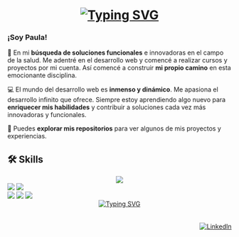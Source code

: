 
# <div align="center"><a href="https://git.io/typing-svg"><img src="https://readme-typing-svg.herokuapp.com?font=Fira+Code&pause=1000&color=F7E57D&background=000000F8&center=true&vCenter=true&random=false&width=435&lines=%C2%A1Bienvenido+a+mi+Github!+%F0%9F%9A%80" alt="Typing SVG" /></a></div>

<h3 align="left">¡Soy Paula!</h3>

🚀 En mi **búsqueda de soluciones funcionales** e innovadoras en el campo de la salud. Me adentré en el desarrollo web y comencé a realizar cursos y proyectos por mi cuenta. Así comencé a construir **mi propio camino** en esta emocionante disciplina.

💻 El mundo del desarrollo web es **inmenso y dinámico**. Me apasiona el desarrollo infinito que ofrece. Siempre estoy aprendiendo algo nuevo para **enriquecer mis habilidades** y contribuir a soluciones cada vez más innovadoras y funcionales. 

💫 Puedes **explorar mis repositorios** para ver algunos de mis proyectos y experiencias. 


## 🛠️ Skills

<div align="center">
 <a href="https://skillicons.dev">
    <img src="https://skillicons.dev/icons?i=html,js,react" />
  </a>
 
</div>
<div align="left">
<img src="mysql	https://img.shields.io/badge/MySQL-005C84?style=for-the-badge&logo=mysql&logoColor=white"></img>
<img src="https://img.shields.io/badge/MongoDB-4EA94B?style=for-the-badge&logo=mongodb&logoColor=white"></img
</div>

</div>
<div align="left">
<img src="https://img.shields.io/badge/Figma-F24E1E?style=for-the-badge&logo=figma&logoColor=white"></img>
<img src="https://img.shields.io/badge/Jira-0052CC?style=for-the-badge&logo=Jira&logoColor=white"></img
<img src="https://img.shields.io/badge/Trello-0052CC?style=for-the-badge&logo=trello&logoColor=white"></img>
<img src="https://img.shields.io/badge/Canva-%2300C4CC.svg?&style=for-the-badge&logo=Canva&logoColor=white"></img>
</div>

 <div align="center">
<a href="https://git.io/typing-svg"><img src="https://readme-typing-svg.herokuapp.com?font=Fira+Code&weight=500&size=13&pause=1036&color=F7E57D&background=00000088&center=true&vCenter=true&repeat=false&random=false&width=470&height=30&lines=+%C2%A1El+desarrollo+web+es+mi+viaje+interminable+de+aprendizaje!" alt="Typing SVG" /></a>
</div>
<br/>
<br/>
<div align="right">
	<a href="https://www.linkedin.com/in/paulacanoroman/"><img src="https://img.icons8.com/bubbles/50/000000/linkedin.png" alt="LinkedIn"/></a>
    </div>